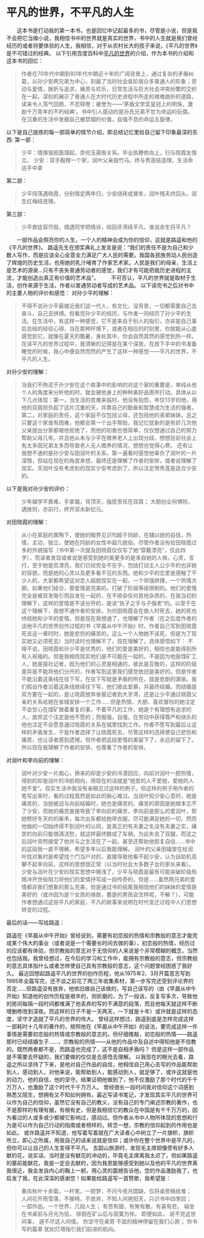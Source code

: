 # 平凡的世界，不平凡的人生
&#160; &#160; &#160; &#160;这本书是打动我的第一本书，也是回忆中记起最多的书，尽管是小说，但是我不会把它当做小说，我相信书中的世界就是真实的世界，书中的人生就是我们曾经经历的或者将要体验的人生，我相信，对于从农村长大的孩子来说，《平凡的世界》是不可错过的经典。
以下引用百度百科中[平凡的世界](https://baike.baidu.com/item/%E5%B9%B3%E5%87%A1%E7%9A%84%E4%B8%96%E7%95%8C/166)的介绍，作为本书的介绍和这本书的回忆：
>作者在70年代中期到80年代中期近十年的广阔背景上，通过复杂的矛盾纠葛，以孙少安两兄弟为中心，刻画了当时社会各阶层众多普通人的形象；劳动与爱情，挫折与追求，痛苦与欢乐，日常生活与巨大社会冲突纷繁的交织在一起，深刻的展示了普通人在大时代历史进程中所走的艰难曲折的道路，读来令人荡气回肠，不忍释卷；被誉为——‘茅盾文学奖皇冠上的明珠，激励千万青年的不朽经典’。书中引人感动的是孙氏兄弟不甘为命运的玩偶，在沉重的生活中发掘自己被禁锢的价值，自强不息的命运主旋律。

以下是自己提炼的每一部简单的情节介绍，即总结记忆里给自己留下印象最深的东西:
第一部：

> 少平：情愫皆因面馍起，奈何玉英毁关系。毕业执鞭依向上，归与晓霞友情立。
> 少安：双手毅撑一个家，润叶父亲毁竹马。终与秀莲结连理，生活命运手中拿

第二部：
>少平闯荡遇晓霞，分别情定两年归，少安烧砖成冒失，润叶残夫终回头，润生红梅结连理。

第三部：
>少平救徒容尽毁，偶遇同学把情诉，综回牙湾续平凡，谁说余生将平凡？

&#160; &#160; &#160; &#160;一部作品会照亮你的人生，一个人的精神会成为你的信仰，这就是路遥和他的《平凡的世界》。
路遥先生在颁奖典礼上发言是说：“我们的责任不是为自己和少数人写作，而是应该全心全意全力满足广大人民的需要。我国各民族劳动人民创造了辉煌的历史生活，也用她的乳汁哺育了作家艺术家。人民是我们的母亲，生活上是艺术的源泉…只有不丧失普通劳动者的感觉，我们才有可能把我历史进程的主流，才能创造出真正有价值的艺术品”。
&#160; &#160; &#160; &#160;不可否认，平凡的世界就是取材于生活，创作来源于生活，作者以普通劳动者写成的艺术品。
以下读完书之后对书中的主要人物的评价和感悟：
对孙少平的理解：

>不得不说孙少平最接近我们这一代人，有文化，没背景，一切都需要自己去奋斗，自己去拼搏。但看完孙少平的经历，与作者一同经历了孙少平的生活。在生活中，有这样一种感觉，它不是来自于别人的指引，亦非是自己事后总结的经验心得，当在那种环境下，或者在相应的时刻里，你就能从心底感觉到它。就像在夏天的酷暑，身处其中，你会自然其然的感觉到热一样。在读平凡的世界过程中，我清晰的记得是在某个深夜，在放下手中的书准备睡觉的时候，我心中便自然而然的产生了这样一种感觉——平凡的世界，不平凡的人生。

对孙少安的理解：
>当我们不拘泥于孙少安在这个故事中的影响的对这个家的重要是，单纯从他个人的角度来分析他的时，就会被他身上的种种美好品质所打动。具体从以下几点体现：第一，当生活的苦难来临时，他没有抱怨，年仅13岁的他，用他的双肩担负起了这片沉重的天，并靠自己的勤奋和智慧成为生活的强者。第二，对家庭的责任，这个家庭不仅包括父母，还包括他的弟弟妹妹，总之只要这个家谁有困难，他都会第一个出手帮助。我记忆犹新的是有好几次他父亲提出分家都被他拒绝了，而他的初衷也很简单，仅仅想通过自己的努力帮助父母几年。并且他从未与少平在赡养老人上出现分歧，想想目前社会上有太多因兄弟太多而导致老人无人赡养的情况，想想也觉得心寒。
还有让我想不通的是孙少安与田润叶的关系，第一遍看时感觉他辜负了润叶的一片深情，但站在现在的角度来想，最终还是理解了作者的安排，或者说理解了现实。天润叶没有考虑到的现实少安考虑到了。所以注定贺秀莲是适合少安的。

以下是我对孙少安的评价：
>少年辍学不畏难，手拿锄，背顶天，独揽责任在双肩；
大胆创业何惧险，遇挫则，亦前行，终开双水新纪元。


对田晓霞的理解：

>从小在家庭的熏陶下，使她的眼界见识均超于同龄，在辅以她的自信，热情，主动，独立，使她在同龄的女性中超凡脱俗。尽管作者没有给田晓霞过多的外貌描写（书中第一次提及田晓霞仅仅写了她“穿戴漂亮”，仅此四字），而读者发现或者说是感受到她的美更多的是来自她的人格，心灵，言行，至于她是否漂亮，我们已经完全不在乎，包括打动主人公少平的也非她的容貌，而是她的心灵以及更多看不见的东西。她和少平的恋爱是感触了不少人的，大家都希望这对恋人超脱现实在一起，一个顽强拼搏，一个热情大胆。如果他们结合，那爱情是完美的，打破了阶级等级限制的。他们的爱情完全是被双发吸引而自发在一起的，在不掺杂任何其他杂质的，在我当初的理解下，这样的爱情是不该分开的，是该“执子之手与子偕老”的。以至于在这个理解下，我想不通作者的安排，为何田晓霞会在救人时死去，她的死也终结她和少平的爱情。但是现在我想通了，也理解了作者（在之后度作者的谈他平凡的世界创作过程的书《早晨从中午开始》时，作者自己写到田晓霞死去这一章时时，她是悲伤的痛苦的，这么一个人物她不该死，但是为了现实她又必须死去）当时读时也理解不了，现在理解了，具体感悟如下：
不得不说，田晓霞和孙少平是优秀的，他们的爱是美好的，相信也是能得到所有人祝福的。但是我相信现实他们是不可能在一起的，不是因为他是煤矿工人，她是报社记者，因为他们的心灵是相通的，彼此是互敬的，这样的阶级差异是不能将他们分开的，作者写到这里我们感觉依旧是美好的。但是作者不能沿着这条线在往下写，在往下写就是矛盾的所在，就是悲剧的源泉。我们假设作者沿着这条线继续往下写，他们彼此爱慕，并最终结婚。而结婚是双方要在一起的，是让晓霞放弃省报记者到大牙湾，还是让少平通过晓霞父亲的关系给她在省城安排一个工作……但是热情、大胆、喜欢冒险的她注定不会甘心在煤矿做着重复的事，干着平凡的工作，她是个有理想有追求的人，放弃这个注定是他不愿的；而倔强，自强，在劳动中获得尊严和快乐的他也注定不会愿意通过晓霞的关系在城里找到工作。作者不愿写到最后让这样的矛盾发生，于是作者选择了让晓霞死去，尽管这样的选择使自己悲伤和痛苦，也让读者感到遗憾，但作者把这段爱情的美留下了，永远的留下了。所以现在我理解了作者的安排，也尊重了作者的安排。

对润叶和李向前的理解：

>润叶对少安一片痴心，换来的却是少安的冷漠回应，向前对润叶一腔热情，得到的却是润叶的冷脸相向，用现在的话就是“她爱的人不爱她，爱她的人她不爱”。现实生活中我没有亲眼见过这样的例子。但这样的例子用作者的笔写出来时，看的过程竟然是如此的揪心难过。当润叶知少安心意时，她是痛苦的，当她被迫与向前结婚时，她也是痛苦的，痛苦的原因是她根本忘不了少安，而她的痛苦直接导致了李向前的痛苦，李向前是那么的爱润叶，帮她劈好冬天的的柴禾，每次出车都给她带衣服，尽可能满足她的一切，然而他做的一切始终得不到润叶的认同，是真正的有夫妻之名没有夫妻之实，痛苦的向前只能借酒浇愁，就这样最终酿成了车祸，为此失去了双腿，而这之后润叶突然接受了他并与之生活在了一起，甚至还帮助他恢复自信……书中的这段我一直不理解，希望多年以后我能理解。
润叶的父亲田福堂在给润叶找对象时是希望找个门当户对的，直接导致他看不起少安，认为自助机高攀不起李向前，这样的思想很正常（以当时社会大多数子女的家长来看）。少安与润叶在少安的现实思想中搁浅了，少平与晓霞是最有可能突破阶级局限冲开世俗阻力将他们的爱情抒写成一段传奇的，但是……虽然两兄弟的爱情都非我们想象的那么完美，但是通过书的结尾我相信他们的妹妹的爱情是美好的（或许因为是个女孩的缘故，要是的男孩会怎样呢，不解？），可能作者想通过这些平凡的家庭，平凡的故事来说明在时代变迁过程中人们思想转变的过程。

最后的话——写给路遥：

路遥在《早晨从中午开始》曾经说到，需要有初恋般的热情和宗教般的意志才能完成某个伟大的事业（或者说是一个需要长时间去做的事），初恋般的热情，经历过的应该都有体验，但宗教般的意志对于无信仰的人来说是个非常模糊的概念，当然也包括我。我曾经想过，在今后的学习和工作中，能拥有宗教般的意志，但宗教般的意志具体指什么或者怎样使自己具有宗教般的意志，这个问题曾经困惑了我好久。
最近回想起路遥平凡的世界的创作历程，他从1975年2、3月开篇意志写到1985年全篇写完，还不谈之前花了两三年收集素材，第一步写完还受到评论界的否定……但路遥没有放弃，他依旧做自己该做的，写自己该写的（由《早晨从中午开始》知道他的创作历程是艰辛的，则折磨的，为了一段话，反复写多次，导致他的房间每隔一段时间都堆满了他丢弃的写的不满意的段落，而且他每天就这样不断增删修改到深夜。而这样的日子不是一天两天，一下就是十年）或许就是这样的态度，坚守才造就了平凡的世界的伟大。
曾经这样想过，路遥到底是怎样完成这样一部耗时十几年的著作的，按照他在《早晨从中午开始》的说法，要完成这样一件事情是需要初恋般的热情或宗教般的意志的。但仔细推敲，初恋般的热情——路遥那时已经结婚生子……，宗教般的热情——从他的作品中及自述中得知他是不信教的。既然两者都不是，而路遥也完成了，这不是自相矛盾吗？
但是这样一部作品是不需要去怀疑的，我们要做的仅仅是去感悟去理解。
以我现在的眼光去看，路遥之所以坚持了下来，是他对自己作品的自信，他相信自己用心去写的作品能帮助到人，感动到人，对他来说，能帮助到人，能感动到人，就足够了，或许这就是他的动力，他的自信，他的坚守。结果证明他做到了，他不仅激励了那个时代的千千万万人，也激励了这个时代千千万万人。
曾经很长一段时间我对信仰这个词感到熟悉又陌生，想拥有又不知如何拥有。最近写读书笔记，才发现其实平凡的世界可以作为自己的信仰，虽然它没有自己的教义，没有自己的专门阐述宗教的著作，也不是那样的有理有据，有根有史，但是我相信它的教众在中国是有千千万万的，因为看过的人或多或少都被它影响过，感动过。但作者从书中人物所体现的思想和行为是可以作为自己行动的指南或者榜样的，转念一想，宗教的信仰起到的作用也是如此。
或许路遥并不知道，他写着写着就在广大读者心中树立了一片旗帜，旗帜所立，即心之所属，用我自己的话来说就是信仰；或许你在整个世界中是平凡的，但你可以让自己的人生变得不平凡。
去韶山旅游时，发现毛主席铜像旁有好多人献的花，说实话，当时是没有献花的冲动的，毕竟毛主席离我太迟了，但如果路遥的墓前能献花，我是一定会去献的，因为我恩能够感受到她以及他的平凡的世界离我很近，我会发自内心的鞠上一躬，用心灵的震撼告诉他，您的作品激励我了，也启发了我，在此深深的感谢您！如果能给路遥写一首赞歌，我希望是：
>春风秋叶十余载，一杆笔，一腔梦，不问今夜月圆缺，仅将桌旁稿纸堆；
> 人间花开雨雪落，不挪椅，不放弃，不知人间艳阳天，只识书中四季回；
> 一部作品，一个世界，几段人生；
> 有苦有甜，有聚有散，有喜有悲。
> 端坐在书桌前与月光为伍，
> 徘徊在矿山后与寂寞为伴。
> 即便如此，
> 说不完这世间事，
> 道不尽这人间情。
> 你坚守在桌旁
> 不屈的精神停留在我们心房；
> 你书写的篇章
> 犹如灯塔指引我们前进的航向。